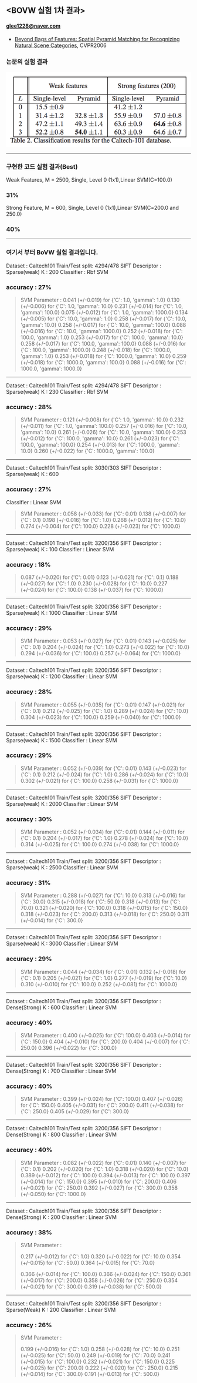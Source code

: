 ## <BOVW 실험 1차 결과>
#### glee1228@naver.com

- [Beyond Bags of Features: Spatial Pyramid Matching for Recognizing Natural Scene Categories](http://mplab.ucsd.edu/~marni/Igert/Lazebnik_06.pdf), CVPR2006

### 논문의 실험 결과 

![Phow1](../Image/Phow1.png)



---



### 구현한 코드 실험 결과(Best)

Weak Features, M = 2500, Single, Level 0 (1x1),Linear SVM(C=100.0)
### 31%
Strong Feature, M = 600, Single, Level 0 (1x1),Linear SVM(C=200.0 and 250.0)

### 40%



---



### 여기서 부터 BoVW 실험 결과입니다.

Dataset : Caltech101
Train/Test split: 4294/478
SIFT Descriptor : Sparse(weak)
K : 200
Classifier : Rbf SVM

### accuracy : 27%
>SVM Parameter :
>0.041 (+/-0.019) for {'C': 1.0, 'gamma': 1.0}
>0.130 (+/-0.006) for {'C': 1.0, 'gamma': 10.0}
>0.231 (+/-0.014) for {'C': 1.0, 'gamma': 100.0}
>0.075 (+/-0.012) for {'C': 1.0, 'gamma': 1000.0}
>0.134 (+/-0.005) for {'C': 10.0, 'gamma': 1.0}
>0.258 (+/-0.017) for {'C': 10.0, 'gamma': 10.0}
>0.258 (+/-0.017) for {'C': 10.0, 'gamma': 100.0}
>0.088 (+/-0.016) for {'C': 10.0, 'gamma': 1000.0}
>0.252 (+/-0.018) for {'C': 100.0, 'gamma': 1.0}
>0.253 (+/-0.017) for {'C': 100.0, 'gamma': 10.0}
>0.258 (+/-0.017) for {'C': 100.0, 'gamma': 100.0}
>0.088 (+/-0.016) for {'C': 100.0, 'gamma': 1000.0}
>0.248 (+/-0.018) for {'C': 1000.0, 'gamma': 1.0}
>0.253 (+/-0.018) for {'C': 1000.0, 'gamma': 10.0}
>0.259 (+/-0.018) for {'C': 1000.0, 'gamma': 100.0}
>0.088 (+/-0.016) for {'C': 1000.0, 'gamma': 1000.0}

---

Dataset : Caltech101
Train/Test split: 4294/478
SIFT Descriptor : Sparse(weak)
K : 230
Classifier : Rbf SVM

### accuracy : 28%
>SVM Parameter :
>0.121 (+/-0.008) for {'C': 1.0, 'gamma': 10.0}
>0.232 (+/-0.011) for {'C': 1.0, 'gamma': 100.0}
>0.257 (+/-0.016) for {'C': 10.0, 'gamma': 10.0}
>0.261 (+/-0.026) for {'C': 10.0, 'gamma': 100.0}
>0.253 (+/-0.012) for {'C': 100.0, 'gamma': 10.0}
>0.261 (+/-0.023) for {'C': 100.0, 'gamma': 100.0}
>0.254 (+/-0.013) for {'C': 1000.0, 'gamma': 10.0}
>0.260 (+/-0.022) for {'C': 1000.0, 'gamma': 100.0}

---

Dataset : Caltech101
Train/Test split: 3030/303
SIFT Descriptor : Sparse(weak)
K : 600
### accuracy : 27%
Classifier : Linear SVM
>SVM Parameter : 
>0.058 (+/-0.033) for {'C': 0.01}
>0.138 (+/-0.007) for {'C': 0.1}
>0.198 (+/-0.016) for {'C': 1.0}
>0.268 (+/-0.012) for {'C': 10.0}
>0.274 (+/-0.004) for {'C': 100.0}
>0.228 (+/-0.023) for {'C': 1000.0}

---

Dataset : Caltech101
Train/Test split: 3200/356
SIFT Descriptor : Sparse(weak)
K : 100
Classifier : Linear SVM

### accuracy : 18%
> 0.087 (+/-0.020) for {'C': 0.01}
> 0.123 (+/-0.021) for {'C': 0.1}
> 0.188 (+/-0.027) for {'C': 1.0}
> 0.230 (+/-0.028) for {'C': 10.0}
> 0.227 (+/-0.024) for {'C': 100.0}
> 0.138 (+/-0.037) for {'C': 1000.0}

---

Dataset : Caltech101
Train/Test split: 3200/356
SIFT Descriptor : Sparse(weak)
K : 1000
Classifier : Linear SVM
### accuracy : 29%
>SVM Parameter : 
>0.053 (+/-0.027) for {'C': 0.01}
>0.143 (+/-0.025) for {'C': 0.1}
>0.204 (+/-0.024) for {'C': 1.0}
>0.273 (+/-0.022) for {'C': 10.0}
>0.294 (+/-0.036) for {'C': 100.0}
>0.257 (+/-0.064) for {'C': 1000.0}

---

Dataset : Caltech101
Train/Test split: 3200/356
SIFT Descriptor : Sparse(weak)
K : 1200
Classifier : Linear SVM
### accuracy : 28%
> SVM Parameter : 
> 0.055 (+/-0.035) for {'C': 0.01}
> 0.147 (+/-0.021) for {'C': 0.1}
> 0.212 (+/-0.025) for {'C': 1.0}
> 0.289 (+/-0.024) for {'C': 10.0}
> 0.304 (+/-0.023) for {'C': 100.0}
> 0.259 (+/-0.040) for {'C': 1000.0}

---

Dataset : Caltech101
Train/Test split: 3200/356
SIFT Descriptor : Sparse(weak)
K : 1500
Classifier : Linear SVM
### accuracy : 29%
> SVM Parameter : 
> 0.052 (+/-0.039) for {'C': 0.01}
> 0.143 (+/-0.023) for {'C': 0.1}
> 0.212 (+/-0.024) for {'C': 1.0}
> 0.286 (+/-0.024) for {'C': 10.0}
> 0.302 (+/-0.021) for {'C': 100.0}
> 0.258 (+/-0.031) for {'C': 1000.0}

---

Dataset : Caltech101
Train/Test split: 3200/356
SIFT Descriptor : Sparse(weak)
K : 2000
Classifier : Linear SVM
### accuracy : 30%
> SVM Parameter : 
> 0.052 (+/-0.034) for {'C': 0.01}
> 0.144 (+/-0.011) for {'C': 0.1}
> 0.204 (+/-0.017) for {'C': 1.0}
> 0.278 (+/-0.024) for {'C': 10.0}
> 0.314 (+/-0.025) for {'C': 100.0}
> 0.274 (+/-0.038) for {'C': 1000.0}

---

Dataset : Caltech101
Train/Test split: 3200/356
SIFT Descriptor : Sparse(weak)
K : 2500
Classifier : Linear SVM

### accuracy : 31%
> SVM Parameter : 
> 0.288 (+/-0.027) for {'C': 10.0}
> 0.313 (+/-0.016) for {'C': 30.0}
> 0.315 (+/-0.018) for {'C': 50.0}
> 0.318 (+/-0.013) for {'C': 70.0}
> 0.321 (+/-0.020) for {'C': 100.0}
> 0.318 (+/-0.015) for {'C': 150.0}
> 0.318 (+/-0.023) for {'C': 200.0}
> 0.313 (+/-0.018) for {'C': 250.0}
> 0.311 (+/-0.014) for {'C': 300.0}

---

Dataset : Caltech101
Train/Test split: 3200/356
SIFT Descriptor : Sparse(weak)
K : 3000
Classifier : Linear SVM
### accuracy : 29%
> SVM Parameter : 
> 0.044 (+/-0.034) for {'C': 0.01}
> 0.132 (+/-0.018) for {'C': 0.1}
> 0.205 (+/-0.021) for {'C': 1.0}
> 0.277 (+/-0.019) for {'C': 10.0}
> 0.310 (+/-0.010) for {'C': 100.0}
> 0.252 (+/-0.081) for {'C': 1000.0}

---

Dataset : Caltech101
Train/Test split: 3200/356
SIFT Descriptor : Dense(Strong)
K : 600
Classifier : Linear SVM

### accuracy : 40%
> SVM Parameter : 
> 0.400 (+/-0.025) for {'C': 100.0}
> 0.403 (+/-0.014) for {'C': 150.0}
> 0.404 (+/-0.010) for {'C': 200.0}
> 0.404 (+/-0.007) for {'C': 250.0}
> 0.396 (+/-0.022) for {'C': 300.0}

---

Dataset : Caltech101
Train/Test split: 3200/356
SIFT Descriptor : Dense(Strong)
K : 700
Classifier : Linear SVM

### accuracy : 40%
>SVM Parameter : 
>0.399 (+/-0.024) for {'C': 100.0}
>0.407 (+/-0.026) for {'C': 150.0}
>0.405 (+/-0.031) for {'C': 200.0}
>0.411 (+/-0.038) for {'C': 250.0}
>0.405 (+/-0.029) for {'C': 300.0}

---

Dataset : Caltech101
Train/Test split: 3200/356
SIFT Descriptor : Dense(Strong)
K : 800
Classifier : Linear SVM

### accuracy : 40%
>SVM Parameter : 
>0.082 (+/-0.022) for {'C': 0.01}
>0.140 (+/-0.007) for {'C': 0.1}
>0.202 (+/-0.020) for {'C': 1.0}
>0.318 (+/-0.020) for {'C': 10.0}
>0.389 (+/-0.012) for {'C': 100.0}
>0.394 (+/-0.013) for {'C': 100.0}
>0.397 (+/-0.014) for {'C': 150.0}
>0.395 (+/-0.010) for {'C': 200.0}
>0.406 (+/-0.021) for {'C': 250.0}
>0.392 (+/-0.027) for {'C': 300.0}
>0.358 (+/-0.050) for {'C': 1000.0}

---

Dataset : Caltech101
Train/Test split: 3200/356
SIFT Descriptor : Dense(Strong)
K : 200
Classifier : Linear SVM

### accuracy : 38%

> SVM Parameter : 
>
> 0.217 (+/-0.012) for {'C': 1.0}
> 0.320 (+/-0.022) for {'C': 10.0}
> 0.354 (+/-0.015) for {'C': 50.0}
> 0.364 (+/-0.015) for {'C': 70.0}
>
> 0.366 (+/-0.014) for {'C': 100.0}
> 0.366 (+/-0.024) for {'C': 150.0}
> 0.361 (+/-0.017) for {'C': 200.0}
> 0.358 (+/-0.026) for {'C': 250.0}
> 0.354 (+/-0.021) for {'C': 300.0}
> 0.319 (+/-0.038) for {'C': 500.0}



---

Dataset : Caltech101
Train/Test split: 3200/356
SIFT Descriptor : Sparse(Weak)
K : 200
Classifier : Linear SVM

### accuracy : 26%

> SVM Parameter : 
>
> 0.199 (+/-0.016) for {'C': 1.0}
> 0.258 (+/-0.028) for {'C': 10.0}
> 0.251 (+/-0.025) for {'C': 50.0}
> 0.249 (+/-0.019) for {'C': 70.0}
> 0.241 (+/-0.015) for {'C': 100.0}
> 0.232 (+/-0.021) for {'C': 150.0}
> 0.225 (+/-0.025) for {'C': 200.0}
> 0.222 (+/-0.020) for {'C': 250.0}
> 0.215 (+/-0.014) for {'C': 300.0}
> 0.191 (+/-0.013) for {'C': 500.0}